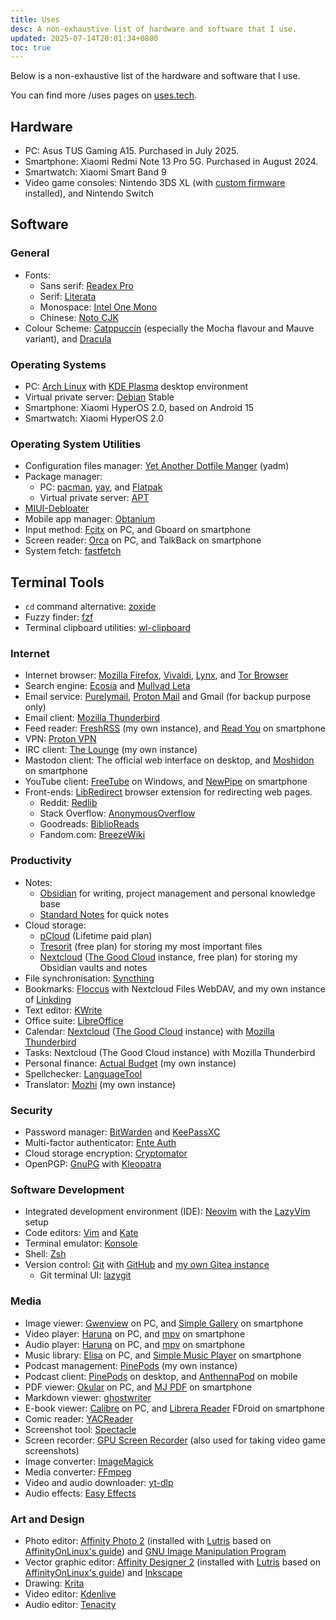```yaml
---
title: Uses
desc: A non-exhaustive list of hardware and software that I use.
updated: 2025-07-14T20:01:34+0800
toc: true
---
```

Below is a non-exhaustive list of the hardware and software that I use.

You can find more /uses pages on [uses.tech](https://uses.tech/).

## Hardware

- PC: Asus TUS Gaming A15. Purchased in July 2025.
- Smartphone: Xiaomi Redmi Note 13 Pro 5G. Purchased in August 2024.
- Smartwatch: Xiaomi Smart Band 9
- Video game consoles: Nintendo 3DS XL (with [custom firmware](https://3ds.hacks.guide/) installed), and Nintendo Switch

## Software

### General

- Fonts:
    - Sans serif: [Readex Pro](https://fonts.google.com/specimen/Readex+Pro)
    - Serif: [Literata](https://github.com/googlefonts/literata)
    - Monospace: [Intel One Mono](https://www.intel.com/content/www/us/en/company-overview/one-monospace-font.html)
    - Chinese: [Noto CJK](https://github.com/notofonts/noto-cjk)
- Colour Scheme: [Catppuccin](https://catppuccin.com/) (especially the Mocha flavour and Mauve variant), and [Dracula](https://draculatheme.com/)

### Operating Systems

- PC: [Arch Linux](https://archlinux.org/) with [KDE Plasma](https://kde.org/plasma-desktop/) desktop environment
- Virtual private server: [Debian](https://www.debian.org/) Stable
- Smartphone: Xiaomi HyperOS 2.0, based on Android 15
- Smartwatch: Xiaomi HyperOS 2.0

### Operating System Utilities

- Configuration files manager: [Yet Another Dotfile Manger](https://yadm.io/) (yadm)
- Package manager:
    - PC: [pacman](https://wiki.archlinux.org/title/Pacman), [yay](https://github.com/Jguer/yay), and [Flatpak](https://flatpak.org/)
    - Virtual private server: [APT](https://wiki.debian.org/AptCLI)
- [MIUI-Debloater](https://github.com/kirthandev/MIUI-Debloater-official)
- Mobile app manager: [Obtanium](https://github.com/ImranR98/Obtainium)
- Input method: [Fcitx](https://fcitx-im.org/) on PC, and Gboard on smartphone
- Screen reader: [Orca](https://orca.gnome.org/) on PC, and TalkBack on smartphone
- System fetch: [fastfetch](https://github.com/fastfetch-cli/fastfetch)

## Terminal Tools

- `cd` command alternative: [zoxide](https://github.com/ajeetdsouza/zoxide)
- Fuzzy finder: [fzf](https://github.com/junegunn/fzf)
- Terminal clipboard utilities: [wl-clipboard](https://github.com/bugaevc/wl-clipboard)

### Internet

- Internet browser: [Mozilla Firefox](https://www.mozilla.org/firefox/), [Vivaldi](https://vivaldi.com/), [Lynx](https://lynx.invisible-island.net/), and [Tor Browser](https://www.torproject.org/)
- Search engine: [Ecosia](https://www.ecosia.org/) and [Mullvad Leta](https://leta.mullvad.net/)
- Email service: [Purelymail](https://purelymail.com/), [Proton Mail](https://proton.me/mail) and Gmail (for backup purpose only)
- Email client: [Mozilla Thunderbird](https://www.thunderbird.net/)
- Feed reader: [FreshRSS](https://www.freshrss.org/) (my own instance), and [Read You](https://github.com/Ashinch/ReadYou) on smartphone
- VPN: [Proton VPN](https://protonvpn.com/)
- IRC client: [The Lounge](https://thelounge.chat/) (my own instance)
- Mastodon client: The official web interface on desktop, and [Moshidon](https://github.com/LucasGGamerM/moshidon) on smartphone
- YouTube client: [FreeTube](https://freetubeapp.io/) on Windows, and [NewPipe](https://newpipe.net/) on smartphone
- Front-ends: [LibRedirect](https://libredirect.github.io/) browser extension for redirecting web pages.
    - Reddit: [Redlib](https://github.com/redlib-org/redlib)
    - Stack Overflow: [AnonymousOverflow](https://github.com/httpjamesm/AnonymousOverflow)
    - Goodreads: [BiblioReads](https://github.com/nesaku/BiblioReads)
    - Fandom.com: [BreezeWiki](https://breezewiki.com/)

### Productivity

- Notes:
	- [Obsidian](https://obsidian.md/) for writing, project management and personal knowledge base
	- [Standard Notes](https://standardnotes.com/) for quick notes
- Cloud storage:
	- [pCloud](https://www.pcloud.com/) (Lifetime paid plan)
	- [Tresorit](https://tresorit.com/) (free plan) for storing my most important files
	- [Nextcloud](https://nextcloud.com/) ([The Good Cloud](https://thegood.cloud/) instance, free plan) for storing my Obsidian vaults and notes
- File synchronisation: [Syncthing](https://syncthing.net/)
- Bookmarks: [Floccus](https://floccus.org/) with Nextcloud Files WebDAV, and my own instance of [Linkding](https://linkding.link/)
- Text editor: [KWrite](https://apps.kde.org/kwrite/)
- Office suite: [LibreOffice](https://www.libreoffice.org/)
- Calendar: [Nextcloud](https://nextcloud.com/) ([The Good Cloud](https://thegood.cloud/) instance) with [Mozilla Thunderbird](https://www.thunderbird.net/)
- Tasks: Nextcloud (The Good Cloud instance) with Mozilla Thunderbird
- Personal finance: [Actual Budget](https://actualbudget.org/) (my own instance)
- Spellchecker: [LanguageTool](https://languagetool.org/)
- Translator: [Mozhi](https://codeberg.org/aryak/mozhi) (my own instance)

### Security

- Password manager: [BitWarden](https://bitwarden.com/) and [KeePassXC](https://keepassxc.org/)
- Multi-factor authenticator: [Ente Auth](https://ente.io/auth/)
- Cloud storage encryption: [Cryptomator](https://cryptomator.org/)
- OpenPGP: [GnuPG](https://www.gnupg.org/) with [Kleopatra](https://apps.kde.org/kleopatra/)

### Software Development

- Integrated development environment (IDE): [Neovim](https://neovim.io/) with the [LazyVim](https://www.lazyvim.org/) setup
- Code editors: [Vim](https://www.vim.org/) and [Kate](https://kate-editor.org/)
- Terminal emulator: [Konsole](https://konsole.kde.org/)
- Shell: [Zsh](https://www.zsh.org/)
- Version control: [Git](https://git-scm.com/) with [GitHub](https://github.com/) and [my own Gitea instance](https://git.helenchong.dev/)
    - Git terminal UI: [lazygit](https://github.com/jesseduffield/lazygit)

### Media

- Image viewer: [Gwenview](https://apps.kde.org/gwenview/) on PC, and [Simple Gallery](https://github.com/SimpleMobileTools/Simple-Gallery) on smartphone
- Video player: [Haruna](https://apps.kde.org/haruna/) on PC, and [mpv](https://github.com/mpv-android/mpv-android) on smartphone
- Audio player: [Haruna](https://apps.kde.org/haruna/) on PC, and [mpv](https://github.com/mpv-android/mpv-android) on smartphone
- Music library: [Elisa](https://apps.kde.org/elisa/) on PC, and [Simple Music Player](https://github.com/SimpleMobileTools/Simple-Music-Player) on smartphone
- Podcast management: [PinePods](https://www.pinepods.online/) (my own instance)
- Podcast client: [PinePods](https://www.pinepods.online/) on desktop, and [AnthennaPod](https://antennapod.org/) on mobile
- PDF viewer: [Okular](https://okular.kde.org/) on PC, and [MJ PDF](https://gitlab.com/mudlej_android/mj_pdf_reader) on smartphone
- Markdown viewer: [ghostwriter](https://ghostwriter.kde.org/)
- E-book viewer: [Calibre](https://calibre-ebook.com/) on PC, and [Librera Reader](https://librera.mobi/) FDroid on smartphone
- Comic reader: [YACReader](https://www.yacreader.com/)
- Screenshot tool: [Spectacle](https://invent.kde.org/plasma/spectacle)
- Screen recorder: [GPU Screen Recorder](https://git.dec05eba.com/gpu-screen-recorder/about/) (also used for taking video game screenshots)
- Image converter: [ImageMagick](https://www.imagemagick.org/)
- Media converter: [FFmpeg](https://ffmpeg.org/)
- Video and audio downloader: [yt-dlp](https://github.com/yt-dlp/yt-dlp)
- Audio effects: [Easy Effects](https://github.com/wwmm/easyeffects)

### Art and Design

- Photo editor: [Affinity Photo 2](https://affinity.serif.com/photo/) (installed with [Lutris](https://lutris.net/) based on [AffinityOnLinux's guide](https://github.com/Twig6943/AffinityOnLinux/blob/main/Guides/Lutris/Guide.md)) and [GNU Image Manipulation Program](https://www.gimp.org/)
- Vector graphic editor: [Affinity Designer 2](https://affinity.serif.com/designer/) (installed with [Lutris](https://lutris.net/) based on [AffinityOnLinux's guide](https://github.com/Twig6943/AffinityOnLinux/blob/main/Guides/Lutris/Guide.md)) and [Inkscape](https://inkscape.org/)
- Drawing: [Krita](https://krita.org/)
- Video editor: [Kdenlive](https://kdenlive.org/)
- Audio editor: [Tenacity](https://tenacityaudio.org/)
